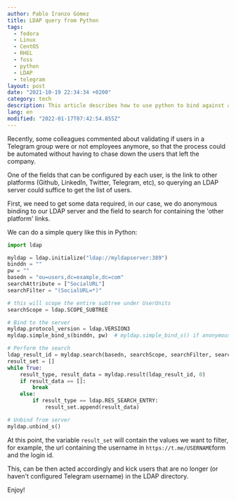 ```yaml
---
author: Pablo Iranzo Gómez
title: LDAP query from Python
tags:
  - fedora
  - Linux
  - CentOS
  - RHEL
  - foss
  - python
  - LDAP
  - telegram
layout: post
date: "2021-10-19 22:34:34 +0200"
category: tech
description: This article describes how to use python to bind against an LDAP server and perform queries
lang: en
modified: "2022-01-17T07:42:54.855Z"
---
```


Recently, some colleagues commented about validating if users in a Telegram group were or not employees anymore, so that the process could be automated without having to chase down the users that left the company.

One of the fields that can be configured by each user, is the link to other platforms (Github, LinkedIn, Twitter, Telegram, etc), so querying an LDAP server could suffice to get the list of users.

First, we need to get some data required, in our case, we do anonymous binding to our LDAP server and the field to search for containing the 'other platform' links.

We can do a simple query like this in Python:

```py
import ldap

myldap = ldap.initialize("ldap://myldapserver:389")
binddn = ""
pw = ""
basedn = "ou=users,dc=example,dc=com"
searchAttribute = ["SocialURL"]
searchFilter = "(SocialURL=*)"

# this will scope the entire subtree under UserUnits
searchScope = ldap.SCOPE_SUBTREE

# Bind to the server
myldap.protocol_version = ldap.VERSION3
myldap.simple_bind_s(binddn, pw)  # myldap.simple_bind_s() if anonymous binding is desired

# Perform the search
ldap_result_id = myldap.search(basedn, searchScope, searchFilter, searchAttribute)
result_set = []
while True:
    result_type, result_data = myldap.result(ldap_result_id, 0)
    if result_data == []:
        break
    else:
        if result_type == ldap.RES_SEARCH_ENTRY:
            result_set.append(result_data)

# Unbind from server
myldap.unbind_s()
```

At this point, the variable `result_set` will contain the values we want to filter, for example, the url containing the username in `https://t.me/USERNAME`form and the login id.

This, can be then acted accordingly and kick users that are no longer (or haven't configured Telegram username) in the LDAP directory.

Enjoy!
